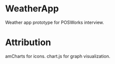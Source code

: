# WeatherApp
 Weather app prototype for POSWorks interview.

# Attribution
amCharts for icons.
chart.js for graph visualization.
